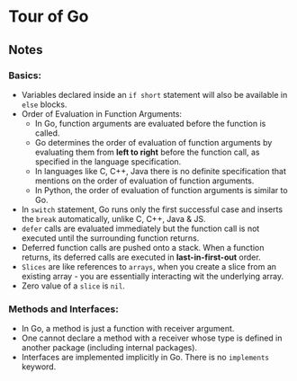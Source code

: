 # Tour of Go

## Notes

### Basics:
- Variables declared inside an `if short` statement will also be available in `else` blocks.
- Order of Evaluation in Function Arguments:
    - In Go, function arguments are evaluated before the function is called.
    - Go determines the order of evaluation of function arguments by evaluating them from **left to right** before the function call, as specified in the language specification.
    - In languages like C, C++, Java there is no definite specification that mentions on the order of evaluation of function arguments.
    - In Python, the order of evaluation of function arguments is similar to Go.
- In `switch` statement, Go runs only the first successful case and inserts the `break` automatically, unlike C, C++, Java & JS.
- `defer` calls are evaluated immediately but the function call is not executed until the surrounding function returns.
- Deferred function calls are pushed onto a stack. When a function returns, its deferred calls are executed in **last-in-first-out** order.
- `Slices` are like references to `arrays`, when you create a slice from an existing array - you are essentially interacting wit the underlying array.
- Zero value of a `slice` is `nil`.

### Methods and Interfaces:
- In Go, a method is just a function with receiver argument.
- One cannot declare a method with a receiver whose type is defined in another package (including internal packages).
- Interfaces are implemented implicitly in Go. There is no `implements` keyword.

